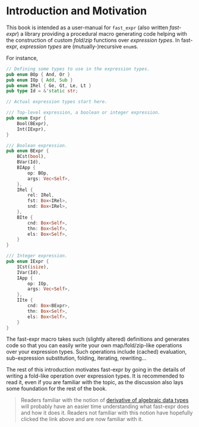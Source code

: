 # Introduction and Motivation

This book is intended as a user-manual for `fast_expr` (also written *fast-expr*) a library
providing a procedural macro generating code helping with the construction of custom *fold*/*zip*
functions over *expression types*. In fast-expr, *expression types* are (mutually-)recursive
`enum`s.

For instance,

```rust
// Defining some types to use in the expression types.
pub enum BOp { And, Or }
pub enum IOp { Add, Sub }
pub enum IRel { Ge, Gt, Le, Lt }
pub type Id = &'static str;

// Actual expression types start here.

/// Top-level expression, a boolean or integer expression.
pub enum Expr {
    Bool(BExpr),
    Int(IExpr),
}

/// Boolean expression.
pub enum BExpr {
    BCst(bool),
    BVar(Id),
    BIApp {
        op: BOp,
        args: Vec<Self>,
    },
    IRel {
        rel: IRel,
        fst: Box<IRel>,
        snd: Box<IRel>,
    },
    BIte {
        cnd: Box<Self>,
        thn: Box<Self>,
        els: Box<Self>,
    }
}

/// Integer expression.
pub enum IExpr {
    ICst(isize),
    IVar(Id),
    IApp {
        op: IOp,
        args: Vec<Self>,
    },
    IIte {
        cnd: Box<BExpr>,
        thn: Box<Self>,
        els: Box<Self>,
    }
}
```

The fast-expr macro takes such (slightly altered) definitions and generates code so that you can
easily write your own map/fold/zip-like operations over your expression types. Such operations
include (cached) evaluation, sub-expression substitution, folding, iterating, rewriting...

The rest of this introduction motivates fast-expr by going in the details of writing a fold-like
operation over expression types. It is recommended to read it, even if you are familiar with the
topic, as the discussion also lays some foundation for the rest of the book.

> Readers familiar with the notion of [derivative of algebraic data types][type der] will probably
> have an easier time understanding what fast-expr does and how it does it. Readers not familiar
> with this notion have hopefully clicked the link above and are now familiar with it.

[type der]: https://en.wikipedia.org/wiki/Generalizations_of_the_derivative#Type_theory (Derivative of a Type)